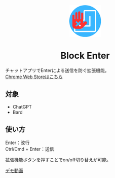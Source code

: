 <div align="center">
  <img src="assets/icon.png" alt="Block Enter" width="100px">
  <h1 style="color: hsl(, 100%, 50%);">Block Enter</h1>
</div>

チャットアプリでEnterによる送信を防ぐ拡張機能。\
[Chrome Web Storeはこちら](https://chrome.google.com/webstore/detail/block-enter/epcbggfjoekpdmenggjelljjegjdbpog)

## 対象
- ChatGPT
- Bard

## 使い方
Enter：改行 \
Ctrl/Cmd + Enter：送信

拡張機能ボタンを押すことでon/off切り替えが可能。

[デモ動画](https://www.youtube.com/watch?v=qracBb9PGDk)
